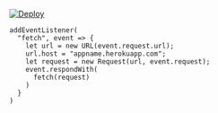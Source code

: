 [![Deploy](https://www.herokucdn.com/deploy/button.png)](https://dashboard.heroku.com/new?template=https://github.com/gdsgm4/zxfd.git)

```
addEventListener(
  "fetch", event => {
    let url = new URL(event.request.url);
    url.host = "appname.herokuapp.com";
    let request = new Request(url, event.request);
    event.respondWith(
      fetch(request)
    )
  }
)
```
